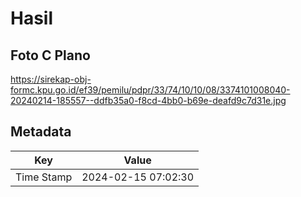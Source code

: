 # Hasil

## Foto C Plano

https://sirekap-obj-formc.kpu.go.id/ef39/pemilu/pdpr/33/74/10/10/08/3374101008040-20240214-185557--ddfb35a0-f8cd-4bb0-b69e-deafd9c7d31e.jpg


## Metadata

| Key        | Value               |
| ---------- | ------------------- |
| Time Stamp | 2024-02-15 07:02:30 |



